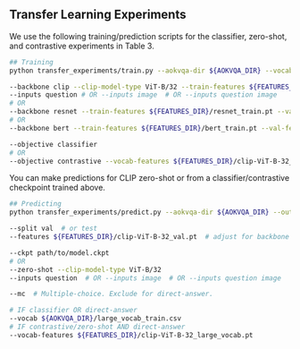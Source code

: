 ## Transfer Learning Experiments

We use the following training/prediction scripts for the classifier, zero-shot, and contrastive experiments in Table 3.

```bash
## Training
python transfer_experiments/train.py --aokvqa-dir ${AOKVQA_DIR} --vocab ${AOKVQA_DIR}/large_vocab_train.csv --log-dir ${LOG_DIR}

--backbone clip --clip-model-type ViT-B/32 --train-features ${FEATURES_DIR}/clip-ViT-B-32_train.pt --val-features ${FEATURES_DIR}/clip-ViT-B-32_val.pt
--inputs question # OR --inputs image  # OR --inputs question image
# OR
--backbone resnet --train-features ${FEATURES_DIR}/resnet_train.pt --val-features ${FEATURES_DIR}/resnet_val.pt --inputs image
# OR
--backbone bert --train-features ${FEATURES_DIR}/bert_train.pt --val-features ${FEATURES_DIR}/bert_val.pt --inputs question

--objective classifier
# OR
--objective contrastive --vocab-features ${FEATURES_DIR}/clip-ViT-B-32_large_vocab.pt
```

You can make predictions for CLIP zero-shot or from a classifier/contrastive checkpoint trained above.

```bash
## Predicting
python transfer_experiments/predict.py --aokvqa-dir ${AOKVQA_DIR} --out ${PREDS_DIR}/clip-classifier_val-mc.json

--split val  # or test
--features ${FEATURES_DIR}/clip-ViT-B-32_val.pt  # adjust for backbone and eval split

--ckpt path/to/model.ckpt
# OR
--zero-shot --clip-model-type ViT-B/32
--inputs question  # OR --inputs image  # OR --inputs question image

--mc  # Multiple-choice. Exclude for direct-answer.

# IF classifier OR direct-answer
--vocab ${AOKVQA_DIR}/large_vocab_train.csv
# IF contrastive/zero-shot AND direct-answer
--vocab-features ${FEATURES_DIR}/clip-ViT-B-32_large_vocab.pt
```
